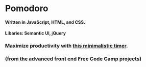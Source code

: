 # Pomodoro
#### Written in JavaScript, HTML, and CSS.
#### Libaries: Semantic UI, jQuery

### Maximize productivity with [this minimalistic timer](https://jaketripp.github.io/pomodoro/ "Pomodoro Clock").
### (from the advanced front end Free Code Camp projects)
